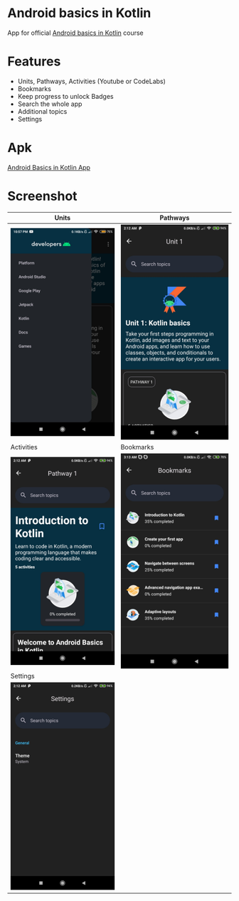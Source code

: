 # Android basics in Kotlin

App for official [Android basics in Kotlin](https://developer.android.com/courses/android-basics-kotlin/course) course

# Features

- Units, Pathways, Activities (Youtube or CodeLabs)
- Bookmarks
- Keep progress to unlock Badges
- Search the whole app
- Additional topics
- Settings

# Apk

[Android Basics in Kotlin App](https://github.com/aungk000/android-basics-in-kotlin/blob/main/app/release/app-release.apk)

# Screenshot

| Units | Pathways |
|-------|----------|
| <img src="/readme/screenshot-1.jpg" alt="screenshot-units"/> | <img src="/readme/screenshot-2.jpg" alt="screenshot-pathways"/> |
| Activities | Bookmarks |
| <img src="/readme/screenshot-3.jpg" alt="screenshot-activities"/> | <img src="/readme/screenshot-4.jpg" alt="screenshot-bookmarks"/> |
| Settings |
| <img src="/readme/screenshot-5.jpg" alt="screenshot-settings"/> |